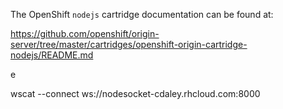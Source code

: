 The OpenShift `nodejs` cartridge documentation can be found at:

https://github.com/openshift/origin-server/tree/master/cartridges/openshift-origin-cartridge-nodejs/README.md

e

wscat --connect ws://nodesocket-cdaley.rhcloud.com:8000


